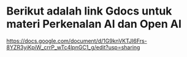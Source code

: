 # Berikut adalah link Gdocs untuk materi Perkenalan AI dan Open AI
https://docs.google.com/document/d/1G9knVKTJI6Frs-8YZR3yjKpiW_crrP_wTc4lpnGC1_g/edit?usp=sharing